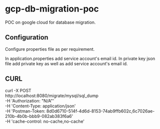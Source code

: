 # gcp-db-migration-poc
POC on google cloud for database migration.

## Configuration
Configure properties file as per requirement.

In application.properties add service account's email id.
In private key json file add private key as well as add service account's email id.

## CURL
curl -X POST \
  http://localhost:8080/migrate/mysql/sql_dump \
  -H 'Authorization: "N/A"' \
  -H 'Content-Type: application/json' \
  -H 'Postman-Token: 8d0d6710-514f-4d6d-8153-74ab9ffb602c,6c7026ae-210b-4b0b-bbb9-082ab383f6a6' \
  -H 'cache-control: no-cache,no-cache'
